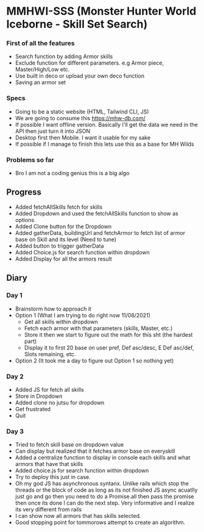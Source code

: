 # MMHWI-SSS (Monster Hunter World Iceborne - Skill Set Search)

### First of all the features
- Search function by adding Armor skills
- Exclude function for different parameters. e.g Armor piece, Master/High/Low etc.
- Use built in deco or upload your own deco function
- Saving an armor set
### Specs
- Going to be a static website (HTML, Tailwind CLI, JS)
- We are going to consume this https://mhw-db.com/
- If possible I want offline version. Basically I'll get the data we need in the API then just turn it into JSON
- Desktop first then Mobile. I want it usable for my sake
- If possible if I manage to finish this lets use this as a base for MH Wilds
### Problems so far
- Bro I am not a coding genius this is a big algo
## Progress
- Added fetchAllSkills fetch for skills
- Added Dropdown and used the fetchAllSkills function to show as options
- Added Clone button for the Dropdown
- Added gatherData, buildingUrl and fetchArmor to fetch list of armor base on Skill and its level (Need to tune)
- Added button to trigger gatherData
- Added Choice.js for search function within dropdown
- Added Display for all the armors result
## Diary
### Day 1
- Brainstorm how to approach it
- Option 1 (What I am trying to do right now 11/08/2021)
  - Get all skills within dropdown
  - Fetch each armor with that parameters (skills, Master, etc.)
  - Store it then we start to figure out the math for this sht (the hardest part)
  - Display it to first 20 base on user pref, Def asc/desc, E Def asc/def, Slots remaining, etc.
- Option 2 (It took me a day to figure out Option 1 so nothing yet)
### Day 2
- Added JS for fetch all skills
- Store in Dropdown
- Added clone no jutsu for dropdown
- Get frustrated
- Quit
### Day 3
- Tried to fetch skill base on dropdown value
- Can display but realized that it fetches armor base on everyskill
- Added a centralize function to display in console each skills and what armors that have that skills
- Added choice.js for search function within dropdown
- Try to deploy this just in case.
- Oh my god JS has asynchronous syntanx. Unlike rails which stop the threads or the block of code as long as its not finished JS async acuatlly just go and go then you need to do a Promise.all then pass the promise then once its done I can do the next step. Very informative and I realize its very different from rails
- I can show now all armors that has skills selected.
- Good stopping point for tommorows attempt to create an algorithm.